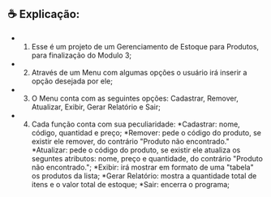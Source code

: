 ## ☕ Explicação:

- 1. Esse é um projeto de um Gerenciamento de Estoque para Produtos, para finalização do Modulo 3;

- 2. Através de um Menu com algumas opções o usuário irá inserir a opção desejada por ele;

- 3. O Menu conta com as seguintes opções: Cadastrar, Remover, Atualizar, Exibir, Gerar Relatório e Sair;

- 4. Cada função conta com sua peculiaridade:
*Cadastrar: nome, código, quantidad e preço;
*Remover: pede o código do produto, se existir ele remover, do contrário "Produto não encontrado."
*Atualizar: pede o código do produto, se existir ele atualiza os seguntes atributos: nome, preço e quantidade, do contrário "Produto não encontrado.";
*Exibir: irá mostrar em formato de uma "tabela" os produtos da lista;
*Gerar Relatório: mostra a quantidade total de itens e o valor total de estoque;
*Sair: encerra o programa;